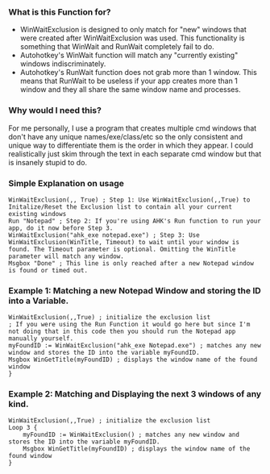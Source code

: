 ### What is this Function for?
* WinWaitExclusion is designed to only match for "new" windows that were created after WinWaitExclusion was used. This functionality is something that WinWait and RunWait completely fail to do.
* Autohotkey's WinWait function will match any "currently existing" windows indiscriminately.
* Autohotkey's RunWait function does not grab more than 1 window. This means that RunWait to be useless if your app creates more than 1 window and they all share the same window name and processes.

### Why would I need this?
For me personally, I use a program that creates multiple cmd windows that don't have any unique names/exe/class/etc so the only consistent and unique way to differentiate them is the order in which they appear. I could realistically just skim through the text in each separate cmd window but that is insanely stupid to do.

### Simple Explanation on usage
```ahk
WinWaitExclusion(,, True) ; Step 1: Use WinWaitExclusion(,,True) to Initalize/Reset the Exclusion list to contain all your current existing windows
Run "Notepad" ; Step 2: If you're using AHK's Run function to run your app, do it now before Step 3.
WinWaitExclusion("ahk_exe notepad.exe") ; Step 3: Use WinWaitExclusion(WinTitle, Timeout) to wait until your window is found. The Timeout parameter is optional. Omitting the WinTitle parameter will match any window.
Msgbox "Done" ; This line is only reached after a new Notepad window is found or timed out.
```

### Example 1: Matching a new Notepad Window and storing the ID into a Variable.
```ahk
WinWaitExclusion(,,True) ; initialize the exclusion list
; If you were using the Run Function it would go here but since I'm not doing that in this code then you should run the Notepad app manually yourself.
myFoundID := WinWaitExclusion("ahk_exe Notepad.exe") ; matches any new window and stores the ID into the variable myFoundID.
Msgbox WinGetTitle(myFoundID) ; displays the window name of the found window
}
```

### Example 2: Matching and Displaying the next 3 windows of any kind.
```ahk
WinWaitExclusion(,,True) ; initialize the exclusion list
Loop 3 {
    myFoundID := WinWaitExclusion() ; matches any new window and stores the ID into the variable myFoundID.
    Msgbox WinGetTitle(myFoundID) ; displays the window name of the found window
}
```
